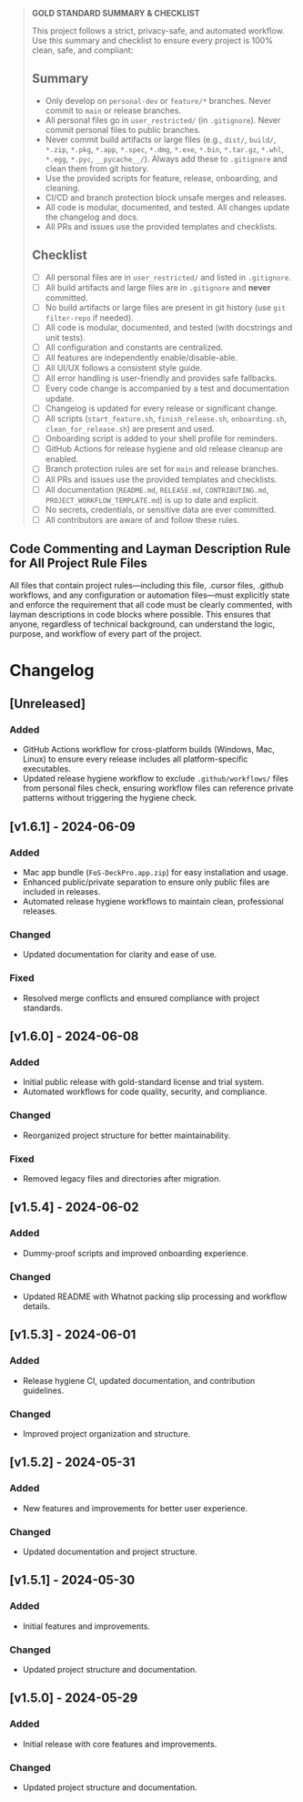 > **GOLD STANDARD SUMMARY & CHECKLIST**
>
> This project follows a strict, privacy-safe, and automated workflow. Use this summary and checklist to ensure every project is 100% clean, safe, and compliant:
>
> ## Summary
> - Only develop on `personal-dev` or `feature/*` branches. Never commit to `main` or release branches.
> - All personal files go in `user_restricted/` (in `.gitignore`). Never commit personal files to public branches.
> - Never commit build artifacts or large files (e.g., `dist/`, `build/`, `*.zip`, `*.pkg`, `*.app`, `*.spec`, `*.dmg`, `*.exe`, `*.bin`, `*.tar.gz`, `*.whl`, `*.egg`, `*.pyc`, `__pycache__/`). Always add these to `.gitignore` and clean them from git history.
> - Use the provided scripts for feature, release, onboarding, and cleaning.
> - CI/CD and branch protection block unsafe merges and releases.
> - All code is modular, documented, and tested. All changes update the changelog and docs.
> - All PRs and issues use the provided templates and checklists.
>
> ## Checklist
> - [ ] All personal files are in `user_restricted/` and listed in `.gitignore`.
> - [ ] All build artifacts and large files are in `.gitignore` and **never** committed.
> - [ ] No build artifacts or large files are present in git history (use `git filter-repo` if needed).
> - [ ] All code is modular, documented, and tested (with docstrings and unit tests).
> - [ ] All configuration and constants are centralized.
> - [ ] All features are independently enable/disable-able.
> - [ ] All UI/UX follows a consistent style guide.
> - [ ] All error handling is user-friendly and provides safe fallbacks.
> - [ ] Every code change is accompanied by a test and documentation update.
> - [ ] Changelog is updated for every release or significant change.
> - [ ] All scripts (`start_feature.sh`, `finish_release.sh`, `onboarding.sh`, `clean_for_release.sh`) are present and used.
> - [ ] Onboarding script is added to your shell profile for reminders.
> - [ ] GitHub Actions for release hygiene and old release cleanup are enabled.
> - [ ] Branch protection rules are set for `main` and release branches.
> - [ ] All PRs and issues use the provided templates and checklists.
> - [ ] All documentation (`README.md`, `RELEASE.md`, `CONTRIBUTING.md`, `PROJECT_WORKFLOW_TEMPLATE.md`) is up to date and explicit.
> - [ ] No secrets, credentials, or sensitive data are ever committed.
> - [ ] All contributors are aware of and follow these rules.

## Code Commenting and Layman Description Rule for All Project Rule Files

All files that contain project rules—including this file, .cursor files, .github workflows, and any configuration or automation files—must explicitly state and enforce the requirement that all code must be clearly commented, with layman descriptions in code blocks where possible. This ensures that anyone, regardless of technical background, can understand the logic, purpose, and workflow of every part of the project.

# Changelog

## [Unreleased]

### Added
- GitHub Actions workflow for cross-platform builds (Windows, Mac, Linux) to ensure every release includes all platform-specific executables.
- Updated release hygiene workflow to exclude `.github/workflows/` files from personal files check, ensuring workflow files can reference private patterns without triggering the hygiene check.

## [v1.6.1] - 2024-06-09

### Added
- Mac app bundle (`FoS-DeckPro.app.zip`) for easy installation and usage.
- Enhanced public/private separation to ensure only public files are included in releases.
- Automated release hygiene workflows to maintain clean, professional releases.

### Changed
- Updated documentation for clarity and ease of use.

### Fixed
- Resolved merge conflicts and ensured compliance with project standards.

## [v1.6.0] - 2024-06-08

### Added
- Initial public release with gold-standard license and trial system.
- Automated workflows for code quality, security, and compliance.

### Changed
- Reorganized project structure for better maintainability.

### Fixed
- Removed legacy files and directories after migration.

## [v1.5.4] - 2024-06-02

### Added
- Dummy-proof scripts and improved onboarding experience.

### Changed
- Updated README with Whatnot packing slip processing and workflow details.

## [v1.5.3] - 2024-06-01

### Added
- Release hygiene CI, updated documentation, and contribution guidelines.

### Changed
- Improved project organization and structure.

## [v1.5.2] - 2024-05-31

### Added
- New features and improvements for better user experience.

### Changed
- Updated documentation and project structure.

## [v1.5.1] - 2024-05-30

### Added
- Initial features and improvements.

### Changed
- Updated project structure and documentation.

## [v1.5.0] - 2024-05-29

### Added
- Initial release with core features and improvements.

### Changed
- Updated project structure and documentation.
